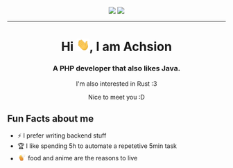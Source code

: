<p align="center">
  <img src="https://img.shields.io/badge/Country-Germany-blue" />
  <img src="https://img.shields.io/badge/Languages-English%20%26%20German-brightgreen" />
</p>
<hr>

<h1 align="center">Hi <img src="./.github/gif/Hi.gif" width="30px">, I am Achsion</h1>

<h3 align="center">A PHP developer that also likes Java.</h3>
<p align="center">I'm also interested in Rust :3</p>
<p align="center">Nice to meet you :D</p>

<h2>Fun Facts about me</h2>

- ⚡ I prefer writing backend stuff
- 🏆 I like spending 5h to automate a repetetive 5min task
- <img src="./.github/gif/senko-tail.gif" width="20px"> food and anime are the reasons to live

